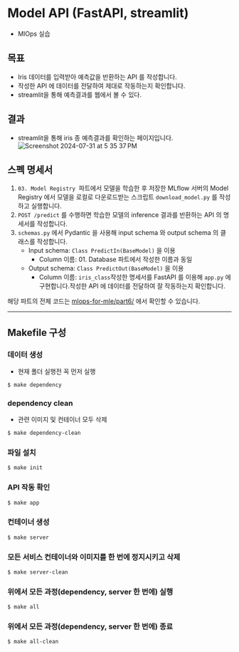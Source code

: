 # Model API (FastAPI, streamlit)
- MlOps 실습

## 목표
- Iris 데이터를 입력받아 예측값을 반환하는 API 를 작성합니다.
- 작성한 API 에 데이터를 전달하여 제대로 작동하는지 확인합니다.
- streamlit을 통해 예측결과를 웹에서 볼 수 있다.

## 결과
- streamlit을 통해 iris 종 예측결과를 확인하는 페이지입니다.
![Screenshot 2024-07-31 at 5 35 37 PM](https://github.com/user-attachments/assets/88044060-b76a-4334-a924-a73da8f1d2a8)


## 스펙 명세서

1. `03. Model Registry`  파트에서 모델을 학습한 후 저장한 MLflow 서버의 Model Registry 에서 모델을 로컬로 다운로드받는 스크립트 `download_model.py` 를 작성하고 실행합니다.
2. `POST /predict` 를 수행하면 학습한 모델의 inference 결과를 반환하는 API 의 명세서를 작성합니다.
3. `schemas.py` 에서 Pydantic 을 사용해 input schema 와 output schema 의 클래스를 작성합니다.
    - Input schema: `Class PredictIn(BaseModel)` 을 이용
        - Column 이름: 01. Database 파트에서 작성한 이름과 동일
    - Output schema: `Class PredictOut(BaseModel)` 을 이용
        - Column 이름: `iris_class`작성한 명세서를 FastAPI 를 이용해 `app.py` 에 구현합니다.작성한 API 에 데이터를 전달하여 잘 작동하는지 확인합니다.

해당 파트의 전체 코드는 [mlops-for-mle/part6/](https://github.com/mlops-for-mle/mlops-for-mle/tree/main/part6) 에서 확인할 수 있습니다.

---
## Makefile 구성

### 데이터 생성 
- 현재 폴더 실행전 꼭 먼저 실행
```bash
$ make dependency
```
### dependency clean
- 관련 이미지 및 컨테이너 모두 삭제
```bash
$ make dependency-clean
```

### 파일 설치
```bash
$ make init
```

### API 작동 확인
```bash
$ make app
```

### 컨테이너 생성
```bash
$ make server
```
### 모든 서비스 컨테이너와 이미지를 한 번에 정지시키고 삭제 
```bash
$ make server-clean
```

### 위에서 모든 과정(dependency, server 한 번에) 실행
```bash
$ make all
```
### 위에서 모든 과정(dependency, server 한 번에) 종료
```bash
$ make all-clean
```
